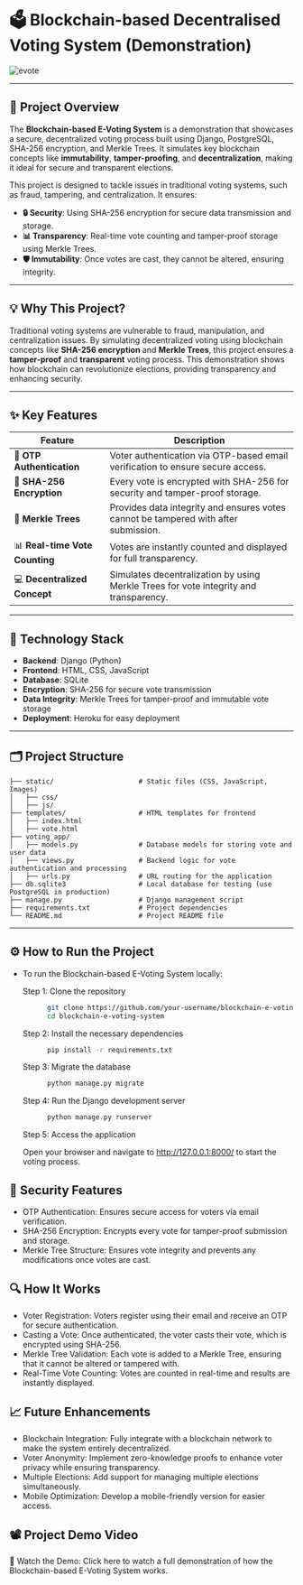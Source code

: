 # 🗳️ Blockchain-based Decentralised Voting System (Demonstration)

![evote](https://github.com/user-attachments/assets/21019fa8-8453-4234-a9a1-a8c36370a4a3)


-----

## 🎯 Project Overview

The **Blockchain-based E-Voting System** is a demonstration that showcases a secure, decentralized voting process built using Django, PostgreSQL, SHA-256 encryption, and Merkle Trees. It simulates key blockchain concepts like **immutability**, **tamper-proofing**, and **decentralization**, making it ideal for secure and transparent elections.

This project is designed to tackle issues in traditional voting systems, such as fraud, tampering, and centralization. It ensures:
- **🔒 Security**: Using SHA-256 encryption for secure data transmission and storage.
- **📊 Transparency**: Real-time vote counting and tamper-proof storage using Merkle Trees.
- **🛡️ Immutability**: Once votes are cast, they cannot be altered, ensuring integrity.
  
---

## 💡 Why This Project?

Traditional voting systems are vulnerable to fraud, manipulation, and centralization issues. By simulating decentralized voting using blockchain concepts like **SHA-256 encryption** and **Merkle Trees**, this project ensures a **tamper-proof** and **transparent** voting process. This demonstration shows how blockchain can revolutionize elections, providing transparency and enhancing security.

---

## ✨ Key Features

| Feature | Description |
| --- | --- |
| 🔑 **OTP Authentication** | Voter authentication via OTP-based email verification to ensure secure access. |
| 🔐 **SHA-256 Encryption** | Every vote is encrypted with SHA-256 for security and tamper-proof storage. |
| 🌳 **Merkle Trees** | Provides data integrity and ensures votes cannot be tampered with after submission. |
| 📊 **Real-time Vote Counting** | Votes are instantly counted and displayed for full transparency. |
| 💻 **Decentralized Concept** | Simulates decentralization by using Merkle Trees for vote integrity and transparency. |

---


## 📜 Technology Stack

- **Backend**: Django (Python)
- **Frontend**: HTML, CSS, JavaScript
- **Database**: SQLite 
- **Encryption**: SHA-256 for secure vote transmission
- **Data Integrity**: Merkle Trees for tamper-proof and immutable vote storage
- **Deployment**: Heroku for easy deployment

---

## 🗂️ Project Structure

    ├── static/                     # Static files (CSS, JavaScript, Images)
    │   ├── css/
    │   ├── js/
    ├── templates/                  # HTML templates for frontend
    │   ├── index.html
    │   ├── vote.html
    ├── voting_app/
    │   ├── models.py               # Database models for storing vote and user data
    │   ├── views.py                # Backend logic for vote authentication and processing
    │   ├── urls.py                 # URL routing for the application
    ├── db.sqlite3                  # Local database for testing (use PostgreSQL in production)
    ├── manage.py                   # Django management script
    ├── requirements.txt            # Project dependencies
    └── README.md                   # Project README file

---

## ⚙️ How to Run the Project

- To run the Blockchain-based E-Voting System locally:

  Step 1: Clone the repository
  
  ```bash
        git clone https://github.com/your-username/blockchain-e-voting-system.git
        cd blockchain-e-voting-system

  ```

  Step 2: Install the necessary dependencies

  ```bash
        pip install -r requirements.txt
  ```

  Step 3: Migrate the database

  ```bash
        python manage.py migrate

  ```
  
  Step 4: Run the Django development server

  ```bash
        python manage.py runserver

  ```
  Step 5: Access the application

  Open your browser and navigate to http://127.0.0.1:8000/ to start the voting process.

## 🔑 Security Features

- OTP Authentication: Ensures secure access for voters via email verification.
- SHA-256 Encryption: Encrypts every vote for tamper-proof submission and storage.
- Merkle Tree Structure: Ensures vote integrity and prevents any modifications once votes are cast.

## 🔍 How It Works

- Voter Registration: Voters register using their email and receive an OTP for secure authentication.
- Casting a Vote: Once authenticated, the voter casts their vote, which is encrypted using SHA-256.
- Merkle Tree Validation: Each vote is added to a Merkle Tree, ensuring that it cannot be altered or tampered with.
- Real-Time Vote Counting: Votes are counted in real-time and results are instantly displayed.

## 📈 Future Enhancements

- Blockchain Integration: Fully integrate with a blockchain network to make the system entirely decentralized.
- Voter Anonymity: Implement zero-knowledge proofs to enhance voter privacy while ensuring transparency.
- Multiple Elections: Add support for managing multiple elections simultaneously.
- Mobile Optimization: Develop a mobile-friendly version for easier access.

## 📽️ Project Demo Video

🎥 Watch the Demo: Click here to watch a full demonstration of how the Blockchain-based E-Voting System works.
